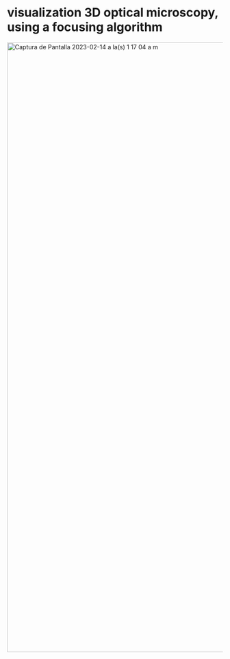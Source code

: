 
# visualization 3D optical microscopy, using a focusing algorithm 
<img width="1424" alt="Captura de Pantalla 2023-02-14 a la(s) 1 17 04 a  m" src="https://user-images.githubusercontent.com/23017385/218606534-0b69efe1-804a-4fa2-831e-6a64002f9c02.png">

